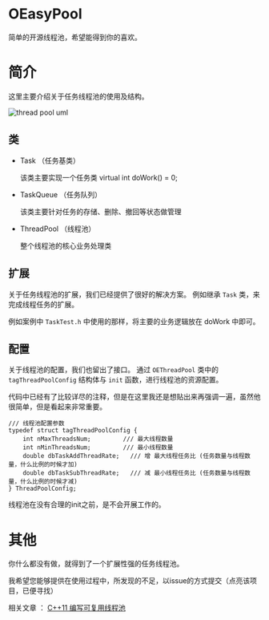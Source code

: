 ﻿# OEasyPool

 简单的开源线程池，希望能得到你的喜欢。

# 简介

 这里主要介绍关于任务线程池的使用及结构。
 
![thread pool uml](https://github.com/chenluyong/OEasyPool/blob/master/doc/chart/task%20thread%20pool%20chart%20uml%20-%202017-06-13.jpg)

## 类

- Task （任务基类）

  该类主要实现一个任务类
  virtual int doWork() = 0;

- TaskQueue （任务队列）
  
  该类主要针对任务的存储、删除、撤回等状态做管理

- ThreadPool （线程池）

  整个线程池的核心业务处理类

## 扩展

 关于任务线程池的扩展，我们已经提供了很好的解决方案。
 例如继承 `Task` 类，来完成线程任务的扩展。

 例如案例中 `TaskTest.h` 中使用的那样，将主要的业务逻辑放在 doWork 中即可。

## 配置

 关于线程池的配置，我们也留出了接口。
 通过 `OEThreadPool` 类中的 `tagThreadPoolConfig` 结构体与 `init` 函数，进行线程池的资源配置。

 代码中已经有了比较详尽的注释，但是在这里我还是想贴出来再强调一遍，虽然他很简单，但是看起来非常重要。
 
```
/// 线程池配置参数
typedef struct tagThreadPoolConfig {
	int nMaxThreadsNum;		    /// 最大线程数量
	int nMinThreadsNum;		    /// 最小线程数量
	double dbTaskAddThreadRate;   /// 增 最大线程任务比 (任务数量与线程数量，什么比例的时候才加)
	double dbTaskSubThreadRate;   /// 减 最小线程任务比 (任务数量与线程数量，什么比例的时候才减)
} ThreadPoolConfig;
```

 线程池在没有合理的init之前，是不会开展工作的。

 

# 其他

 你什么都没有做，就得到了一个扩展性强的任务线程池。

 我希望您能够提供在使用过程中，所发现的不足，以issue的方式提交（点亮该项目，已便寻找）

 相关文章 ： [C++11 编写可复用线程池](http://blog.csdn.net/csnd_ayo/article/details/72457190)


